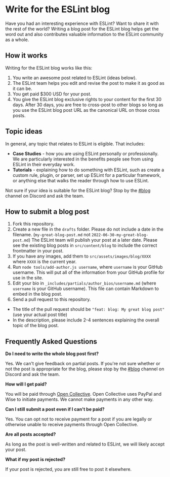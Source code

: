 # Write for the ESLint blog

Have you had an interesting experience with ESLint? Want to share it with the rest of the world? Writing a blog post for the ESLint blog helps get the word out and also contributes valuable information to the ESLint community as a whole. 

## How it works

Writing for the ESLint blog works like this:

1. You write an awesome post related to ESLint (ideas below).
1. The ESLint team helps you edit and revise the post to make it as good as it can be.
1. You get paid $300 USD for your post.
1. You give the ESLint blog exclusive rights to your content for the first 30 days. After 30 days, you are free to cross-post to other blogs so long as you use the ESLint blog post URL as the canonical URL on those cross posts.

## Topic ideas

In general, any topic that relates to ESLint is eligible. That includes:

* **Case Studies** - how you are using ESLint personally or professionally. We are particularly interested in the benefits people see from using ESLint in their everyday work.
* **Tutorials** - explaining how to do something with ESLint, such as create a custom rule, plugin, or parser, set up ESLint for a particular framework, or anything else that walks the reader through how to use ESLint.

Not sure if your idea is suitable for the ESLint blog? Stop by the [#blog](https://eslint.org/chat/blog) channel on Discord and ask the team.

## How to submit a blog post

1. Fork this repository.
1. Create a new file in the `drafts` folder. Please do not include a date in the filename. (`my-great-blog-post.md` not `2022-06-30-my-great-blog-post.md`) The ESLint team will publish your post at a later date. Please see the existing blog posts in `src/content/blog` to include the correct frontmatter in your post.
1. If you have any images, add them to `src/assets/images/blog/XXXX` where `XXXX` is the current year.
1. Run `node tools/add-author.js username`, where `username` is your GitHub username. This will put all of the information from your GitHub profile for use in the site.
1. Edit your bio in `_includes/partials/author_bios/username.md` (where `username` is your GitHub username). This file can contain Markdown to embed in the blog post.
1. Send a pull request to this repository.
  * The title of the pull request should be `"feat: blog: My great blog post"` (use your actual post title)
  * In the description, please include 2-4 sentences explaining the overall topic of the blog post.

## Frequently Asked Questions

**Do I need to write the whole blog post first?**

Yes. We can't give feedback on partial posts. If you're not sure whether or not the post is appropriate for the blog, please stop by the [#blog](https://eslint.org/chat/blog) channel on Discord and ask the team.

**How will I get paid?**

You will be paid through [Open Collective](https://opencollective.org). Open Collective uses PayPal and Wise to initiate payments. We cannot make payments in any other way.

**Can I still submit a post even if I can't be paid?**

Yes. You can opt not to receive payment for a post if you are legally or otherwise unable to receive payments through Open Collective.

**Are all posts accepted?**

As long as the post is well-written and related to ESLint, we will likely accept your post.

**What if my post is rejected?**

If your post is rejected, you are still free to post it elsewhere.
